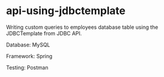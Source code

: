 # api-using-jdbctemplate
Writing custom queries to employees database table using the JDBCTemplate from JDBC API.

Database: MySQL

Framework: Spring

Testing: Postman
